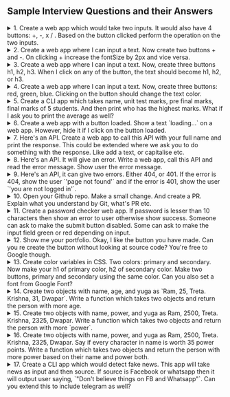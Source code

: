 ## Sample Interview Questions and their Answers

 
<!-- Question 1 -->
 
<details>
  <summary>
    1. Create a web app which would take two inputs. It would also have 4 buttons:  +, -, x / . Based on the button clicked perform the operation on the two inputs. 
  </summary>
    
- `index.html`
```html
    <label for="num1">
      First Number: <input type="number" id="num1" />
    </label>
    <label for="num2">
      Second Number: <input type="number" id="num2" />
    </label>
    
    <button id="add"> + </button>
    <button id="sub"> - </button>
    <button id="mul"> * </button>
    <button id="div"> / </button>
    <p id="ans"></p>

```
    
- `index.js`
```javascript
const num1 = document.querySelector("#num1");
const num2 = document.querySelector("#num2");
const add = document.querySelector("#add");
const sub = document.querySelector("#sub");
const mul = document.querySelector("#mul");
const div = document.querySelector("#div");
const ans = document.querySelector("#ans");

const math = (x) => {
  const number1 = Number(num1.value);
  const number2 = Number(num2.value);
  if (x === "+") ans.innerHTML = number1 + number2;
  else if (x === "-") ans.innerHTML = number1 - number2;
  else if (x === "*") ans.innerHTML = number1 * number2;
  else ans.innerHTML = number1 / number2;
};

add.addEventListener("click", () =>  math("+") );
sub.addEventListener("click", () =>  math("-") );
mul.addEventListener("click", () =>  math("*") );
div.addEventListener("click", () =>  math("/") );

```
</details>

<!-- Question 2 -->

<details>
  <summary>
    2. Create a web app where I can input a text. Now create two buttons + and -. On clicking + increase the fontSize by 2px and vice versa.
  </summary>
    
- `index.html`
```html     
    <label for="input">
        Enter Name :  <input type="text" id="input"  />
    </label>
    <p id="output"></p>
    <button id="plus"> + </button>
    <button id="minus"> - </button>

```
    
- `index.js`
```javascript
const text = document.querySelector("#input");
const output = document.querySelector("#output");
const increase = document.querySelector("#plus");
const decrease = document.querySelector("#minus");

increase.addEventListener("click", () => addition(true) );
decrease.addEventListener("click", () => addition(false) );

let sizeFont = 20;
text.style.fontSize = `${sizeFont}px`;

const addition = (add) => {
  output.innerText = text.value;
  if (add) {
    sizeFont += 2;
  } else {
    sizeFont -= 2;
  }
  output.style.fontSize = `${sizeFont}px`;
};
```
</details>

<!-- Question 3 -->


<details>
  <summary>
   3. Create a web app where I can input a text. Now, create three buttons h1, h2, h3. When I click on any of the button, the text should become h1, h2, or h3.
  </summary>
    
- `index.html`
```html     
    <label for="input">
        Enter Name :  <input type="text" id="input" />
    </label>
    <p id="output"></p>
    <button id="h1"> H1 </button>
    <button id="h2"> H2 </button>
    <button id="h3"> H3 </button>

```
    
- `index.js`
```javascript
const inputEl = document.querySelector("#input");
const outputEl = document.querySelector("#output");
const h1 = document.querySelector("#h1");
const h2 = document.querySelector("#h2");
const h3 = document.querySelector("#h3");

const change = (a) => {
  outputEl.outerHTML = `<${a}>` + inputEl.value + `<${a}/>`;
};

h1.addEventListener("click", () => change("h1") );
h2.addEventListener("click", () => change("h2") );
h3.addEventListener("click", () => change("h3") );
```
</details>

<!-- Question 4 -->

<details>
  <summary>
   4. Create a web app where I can input a text. Now, create three buttons: red, green, blue. Clicking on the button should change the text color.
  </summary>
    
- `index.html`
```html     
    <label for="input">
        Enter Name :  <input type="text" id="input" />
    </label>
    <p id="output"></p>
    <button id="red"> Red </button>
    <button id="green"> Green </button>
    <button id="blue"> Blue </button>

```
    
- `index.js`
```javascript
const inputEl = document.querySelector("#input");
const outputEl = document.querySelector("#output");
const red = document.querySelector("#red");
const green = document.querySelector("#green");
const blue = document.querySelector("#blue");

const colorChange = (colour) => {
  outputEl.innerText = inputEl.value;

  outputEl.style.color =
    colour === red ? "red" : colour === green ? "green" : "blue";
};

red.addEventListener("click", () => colorChange(red) );
green.addEventListener("click", () => colorChange(green) );
blue.addEventListener("click", () => colorChange(blue) );
```
</details>

<!-- Question 5 -->


 <details>
  <summary> 
    5. Create a CLI app which takes name, unit test marks, pre final marks, final marks of 5 students. And then print who has the highest marks. What if I ask you to print the average as well?
  </summary>
    
- `index.js`
```javascript

const readline = require('readline-sync')

const data = [];
let maximumMarks = 0;
let firstRank;

for (let i = 0; i < 5; i++) {
  const userName = readline.question("what's ypur name ");
  const unitTestMarks = Number(readline.question("Enter your unit marks "));
  const preFinalMarks = Number(readline.question("Enter your pre final marks "));
  const finalMarks = Number(readline.question("Enter your final marks "));
  const totalMarks = unitTestMarks + preFinalMarks + finalMarks;
  console.log("------------")
  
  data.push({ userName, unitTestMarks, preFinalMarks, finalMarks, totalMarks });

}

for (let i = 0; i < data.length; i++) {
  if (data[i].totalMarks > maximumMarks) {
    maximumMarks = data[i].totalMarks;
    firstRank = data[i].userName;
  }
}

let average = 0;
for (let i = 0; i < data.length; i++) {
  average += data[i].totalMarks;
}
average /= data.length;

console.log(firstRank + " has git the first Rank and Highest total mark is : " + maximumMarks + " and the average marks is " + average);

```
</details>

<!-- Question 6 -->


<details>
  <summary>
   6. Create a web app with a button loaded. Show a text `loading...` on a web app. However, hide it if I click on the button loaded.
  </summary>
    
- `index.html`
```html     
<p id="text"> </p>
<button id="loading"> Loading </button>

```
    
- `index.js`
```javascript
const text = document.querySelector("#text");
const loadingBtn = document.querySelector("#loading");

loadingBtn.addEventListener("click", () => text.style.display = "none")
```
</details>

<!-- Question 7 -->

<details>
  <summary>
   7. Here's an API. Create a web app to call this API with your full name and print the response. This could be extended where we ask you to do something with the response. Like add a text, or capitalise etc.
  </summary>
    
- `index.html`
```html     


```
    
- `index.js`
```javascript

```
</details>

<!-- Question 8 -->

<details>
  <summary>
   8. Here's an API. It will give an error. Write a web app, call this API and read the error message. Show user the error message.
  </summary>
    
- `index.html`
```html     


```
    
- `index.js`
```javascript

```
</details>

<!-- Question 9 -->

<details>
  <summary>
   9. Here's an API, it can give two errors. Either 404, or 401. If the error is 404, show the user `'page not found'` and if the error is 401, show the user `'you are not logged in'`.
  </summary>
    
- `index.html`
```html     


```
    
- `index.js`
```javascript

```
</details>

<!-- Question 10 -->

<details>
  <summary>
   10. Open your Github repo. Make a small change. And create a PR. Explain what you understand by Git, what's PR etc.
  </summary>
    
```
Git is a popular version control system.

It is used for:

- Tracking code changes
- Tracking who made changes
- Coding collaboration
```
</details>

<!-- Question 11 -->

<details>
  <summary>
   11. Create a password checker web app. If password is lesser than 10 characters then show an error to user otherwise show success. 
Someone can ask to make the submit button disabled. Some can ask to make the input field green or red depending on input.
  </summary>
    
- `index.html`
```html     


```
    
- `index.js`
```javascript

```
</details>

<!-- Question 12 -->


<details>
  <summary>
   12. Show me your portfolio. Okay, I like the button you have made. Can you re create the button without looking at source code? You're free to Google though. 
  </summary>
    

</details>

<!-- Question 13 -->


<details>
  <summary>
   13. Create color variables in CSS. Two colors: primary and secondary. Now make your h1 of primary color, h2 of secondary color. Make two buttons, primary and secondary using the same color. Can you also set a font from Google Font?
  </summary>
    
- `index.html`
```html     
<h1> Hello </h1>
<h2> Devlopers </h2>
<button id="btn1"> Circle </button>
<button id="btn2" > Star </button>



```
    
- `index.css`
```css
@import url('https://fonts.googleapis.com/css2?family=Poppins&display=swap');

:root {
  --primary: #1e90ff;
  --secondary: #ff45fff; 
}

h1 {
  color : var(--primary);
  font-family: 'Poppins', sans-serif;
}

h2 {
  color : var(--secondary);
  font-family: 'Poppins', sans-serif;
}

#btn1 {
  background-color : var(--primary);
}

#btn1 {
  background-color : var(--secondary);
}

```
</details>

<!-- Question 14 -->


<details>
  <summary>
   14. Create two objects with name, age, and yuga as `Ram, 25, Treta. Krishna, 31, Dwapar`. 
Write a function which takes two objects and return the person with more age.
  </summary>
        
- `index.js`
```javascript
const object1 = {
  name: "Ram",
  age: 25,
  yuga: "Treta"
}

const object2 = {
  name: "Krishna",
  age: 23,
  yuga: "Dwapar"
}


const powerful = (obj1, obj2) => {

  if (obj1.age > obj2.age) console.log(obj1.name + " is elder.")
  else console.log(obj2.name + " is elder.")

}

powerful(object1, object2);  // Ram is elder.
```
</details>

<!-- Question 15 -->

<details>
  <summary>
   15. Create two objects with name, power, and yuga as Ram, 2500, Treta. Krishna, 2325, Dwapar. Write a function which takes two objects and return the person with more `power`. 
  </summary>
    
- `index.js`
```javascript

const object1 = {
  name: "Ram",
  power: 2500,
  yuga: "Treta"
}

const object2 = {
  name: "Krishna",
  power: 2325,
  yuga: "Dwapar"
}


const powerful = (obj1, obj2) => {

  const powerPoints1 = obj1.power;
  const powerPoints2 = obj2.power;

  if (powerPoints1 > powerPoints2) console.log(obj1.name + " is more powerful with " + powerPoints1 + " points")
  else console.log(obj2.name + " is more powerful with " + powerPoints2 + " points")

}

powerful(object1, object2); // Ram is more powerful with 2500 points
```
</details>

<!-- Question 16 -->

<details>
  <summary>
   16. Create two objects with name, power, and yuga as Ram, 2500, Treta. Krishna, 2325, Dwapar. 
Say if every character in name is worth 35 power points.
Write a function which takes two objects and return the person with more power based on their name and power both.
  </summary>
        
- `index.js`
```javascript

const object1 = {
  name: "Ram",
  power: 2500,
  yuga: "Treta"
}

const object2 = {
  name: "Krishna",
  power: 2325,
  yuga: "Dwapar"
}


const powerful = (obj1, obj2) => {

  const namePoints1 = obj1.name.length * 35 + obj1.power;
  const namePoints2 = obj2.name.length * 35 + obj2.power;

  if (namePoints1 > namePoints2) console.log(obj1.name + " is more powerful with " + namePoints1 + " points")
  else console.log(obj2.name + " is more powerful with " + namePoints2 + " points")

}

powerful(object1, object2);   // Ram is more powerful with 2605 points
```
</details>

<!-- Question 17 -->

<details>
  <summary>
   17. Create a CLI app which would detect fake news. This app will take news as input and then source. If source is Facebook or whatsapp then it will output user saying, `"Don't believe things on FB and Whatsapp"`. Can you extend this to include telegram as well?
  </summary>
    
    
- `index.js`
```javascript
const readline = require('readline-sync')

const data = [];
let maximumMarks = 0;
let firstRank;

for (let i = 0; i < 5; i++) {
  const userName = readline.question("what's ypur name ");
  const unitTestMarks = Number(readline.question("Enter your unit marks "));
  const preFinalMarks = Number(readline.question("Enter your pre final marks "));
  const finalMarks = Number(readline.question("Enter your final marks "));
  const totalMarks = unitTestMarks + preFinalMarks + finalMarks;
  console.log("------------")
  data.push({ userName, unitTestMarks, preFinalMarks, finalMarks, totalMarks });

}

for (let i = 0; i < data.length; i++) {
  if (data[i].totalMarks > maximumMarks) {
    maximumMarks = data[i].totalMarks;
    firstRank = data[i].userName;
  }
}
let average = 0;
for (let i = 0; i < data.length; i++) {
  average += data[i].totalMarks;
}
average /= data.length;

console.log(firstRank + " has git the first Rank and Highest total mark is : " + maximumMarks + " and the average marks is " + average)
```
</details>








